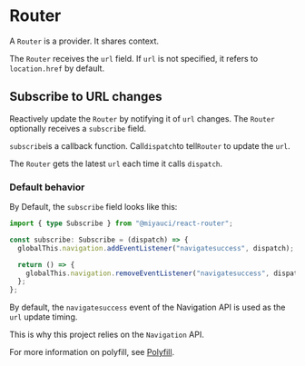 # Router

A `Router` is a provider. It shares context.

The `Router` receives the `url` field. If `url` is not specified, it refers to
`location.href` by default.

## Subscribe to URL changes

Reactively update the `Router` by notifying it of `url` changes. The `Router`
optionally receives a `subscribe` field.

`subscribe`is a callback function. Call`dispatch`to tell`Router` to update the
`url`.

The `Router` gets the latest `url` each time it calls `dispatch`.

### Default behavior

By Default, the `subscribe` field looks like this:

```ts
import { type Subscribe } from "@miyauci/react-router";

const subscribe: Subscribe = (dispatch) => {
  globalThis.navigation.addEventListener("navigatesuccess", dispatch);

  return () => {
    globalThis.navigation.removeEventListener("navigatesuccess", dispatch);
  };
};
```

By default, the `navigatesuccess` event of the Navigation API is used as the
`url` update timing.

This is why this project relies on the `Navigation` API.

For more information on polyfill, see [Polyfill](../README.md#polyfill).
